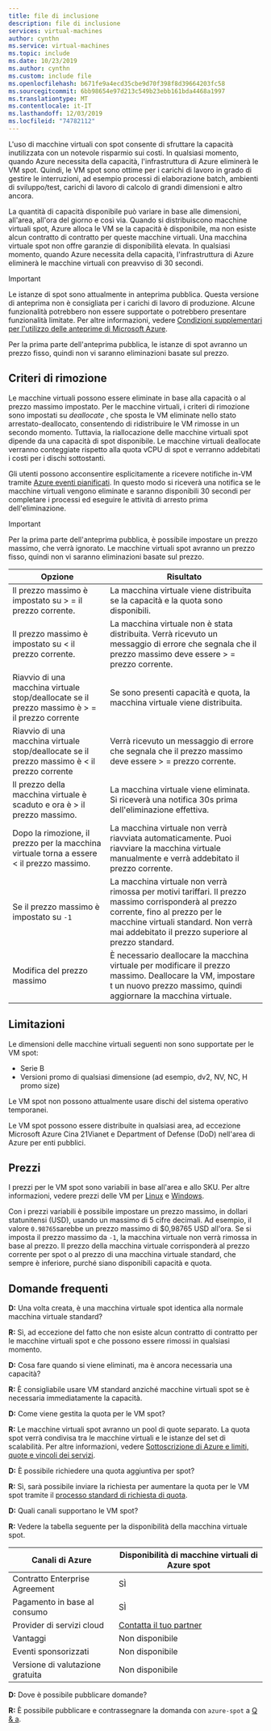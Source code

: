 ```yaml
---
title: file di inclusione
description: file di inclusione
services: virtual-machines
author: cynthn
ms.service: virtual-machines
ms.topic: include
ms.date: 10/23/2019
ms.author: cynthn
ms.custom: include file
ms.openlocfilehash: b671fe9a4ecd35cbe9d70f398f8d39664203fc58
ms.sourcegitcommit: 6bb98654e97d213c549b23ebb161bda4468a1997
ms.translationtype: MT
ms.contentlocale: it-IT
ms.lasthandoff: 12/03/2019
ms.locfileid: "74782112"
---
```

L'uso di macchine virtuali con spot consente di sfruttare la capacità inutilizzata con un notevole risparmio sui costi. In qualsiasi momento, quando Azure necessita della capacità, l'infrastruttura di Azure eliminerà le VM spot. Quindi, le VM spot sono ottime per i carichi di lavoro in grado di gestire le interruzioni, ad esempio processi di elaborazione batch, ambienti di sviluppo/test, carichi di lavoro di calcolo di grandi dimensioni e altro ancora.

La quantità di capacità disponibile può variare in base alle dimensioni, all'area, all'ora del giorno e così via. Quando si distribuiscono macchine virtuali spot, Azure alloca le VM se la capacità è disponibile, ma non esiste alcun contratto di contratto per queste macchine virtuali. Una macchina virtuale spot non offre garanzie di disponibilità elevata. In qualsiasi momento, quando Azure necessita della capacità, l'infrastruttura di Azure eliminerà le macchine virtuali con preavviso di 30 secondi. 

> [!IMPORTANT]
> Le istanze di spot sono attualmente in anteprima pubblica.
> Questa versione di anteprima non è consigliata per i carichi di lavoro di produzione. Alcune funzionalità potrebbero non essere supportate o potrebbero presentare funzionalità limitate. Per altre informazioni, vedere [Condizioni supplementari per l'utilizzo delle anteprime di Microsoft Azure](https://azure.microsoft.com/support/legal/preview-supplemental-terms/).
>
> Per la prima parte dell'anteprima pubblica, le istanze di spot avranno un prezzo fisso, quindi non vi saranno eliminazioni basate sul prezzo.

## <a name="eviction-policy"></a>Criteri di rimozione

Le macchine virtuali possono essere eliminate in base alla capacità o al prezzo massimo impostato. Per le macchine virtuali, i criteri di rimozione sono impostati su *deallocate* , che sposta le VM eliminate nello stato arrestato-deallocato, consentendo di ridistribuire le VM rimosse in un secondo momento. Tuttavia, la riallocazione delle macchine virtuali spot dipende da una capacità di spot disponibile. Le macchine virtuali deallocate verranno conteggiate rispetto alla quota vCPU di spot e verranno addebitati i costi per i dischi sottostanti. 

Gli utenti possono acconsentire esplicitamente a ricevere notifiche in-VM tramite [Azure eventi pianificati](../articles/virtual-machines/linux/scheduled-events.md). In questo modo si riceverà una notifica se le macchine virtuali vengono eliminate e saranno disponibili 30 secondi per completare i processi ed eseguire le attività di arresto prima dell'eliminazione. 

> [!IMPORTANT]
> Per la prima parte dell'anteprima pubblica, è possibile impostare un prezzo massimo, che verrà ignorato. Le macchine virtuali spot avranno un prezzo fisso, quindi non vi saranno eliminazioni basate sul prezzo.


| Opzione | Risultato |
|--------|---------|
| Il prezzo massimo è impostato su > = il prezzo corrente. | La macchina virtuale viene distribuita se la capacità e la quota sono disponibili. |
| Il prezzo massimo è impostato su < il prezzo corrente. | La macchina virtuale non è stata distribuita. Verrà ricevuto un messaggio di errore che segnala che il prezzo massimo deve essere > = prezzo corrente. |
| Riavvio di una macchina virtuale stop/deallocate se il prezzo massimo è > = il prezzo corrente | Se sono presenti capacità e quota, la macchina virtuale viene distribuita. |
| Riavvio di una macchina virtuale stop/deallocate se il prezzo massimo è < il prezzo corrente | Verrà ricevuto un messaggio di errore che segnala che il prezzo massimo deve essere > = prezzo corrente. | 
| Il prezzo della macchina virtuale è scaduto e ora è > il prezzo massimo. | La macchina virtuale viene eliminata. Si riceverà una notifica 30s prima dell'eliminazione effettiva. | 
| Dopo la rimozione, il prezzo per la macchina virtuale torna a essere < il prezzo massimo. | La macchina virtuale non verrà riavviata automaticamente. Puoi riavviare la macchina virtuale manualmente e verrà addebitato il prezzo corrente. |
| Se il prezzo massimo è impostato su `-1` | La macchina virtuale non verrà rimossa per motivi tariffari. Il prezzo massimo corrisponderà al prezzo corrente, fino al prezzo per le macchine virtuali standard. Non verrà mai addebitato il prezzo superiore al prezzo standard.| 
| Modifica del prezzo massimo | È necessario deallocare la macchina virtuale per modificare il prezzo massimo. Deallocare la VM, impostare t un nuovo prezzo massimo, quindi aggiornare la macchina virtuale. |

## <a name="limitations"></a>Limitazioni

Le dimensioni delle macchine virtuali seguenti non sono supportate per le VM spot:
 - Serie B
 - Versioni promo di qualsiasi dimensione (ad esempio, dv2, NV, NC, H promo size)

Le VM spot non possono attualmente usare dischi del sistema operativo temporanei.

Le VM spot possono essere distribuite in qualsiasi area, ad eccezione Microsoft Azure Cina 21Vianet e Department of Defense (DoD) nell'area di Azure per enti pubblici.

## <a name="pricing"></a>Prezzi

I prezzi per le VM spot sono variabili in base all'area e allo SKU. Per altre informazioni, vedere prezzi delle VM per [Linux](https://azure.microsoft.com/pricing/details/virtual-machines/linux/) e [Windows](https://azure.microsoft.com/pricing/details/virtual-machines/windows/). 


Con i prezzi variabili è possibile impostare un prezzo massimo, in dollari statunitensi (USD), usando un massimo di 5 cifre decimali. Ad esempio, il valore `0.98765`sarebbe un prezzo massimo di $0,98765 USD all'ora. Se si imposta il prezzo massimo da `-1`, la macchina virtuale non verrà rimossa in base al prezzo. Il prezzo della macchina virtuale corrisponderà al prezzo corrente per spot o al prezzo di una macchina virtuale standard, che sempre è inferiore, purché siano disponibili capacità e quota.


##  <a name="frequently-asked-questions"></a>Domande frequenti

**D:** Una volta creata, è una macchina virtuale spot identica alla normale macchina virtuale standard?

**R:** Sì, ad eccezione del fatto che non esiste alcun contratto di contratto per le macchine virtuali spot e che possono essere rimossi in qualsiasi momento.


**D:** Cosa fare quando si viene eliminati, ma è ancora necessaria una capacità?

**R:** È consigliabile usare VM standard anziché macchine virtuali spot se è necessaria immediatamente la capacità.


**D:** Come viene gestita la quota per le VM spot?

**R:** Le macchine virtuali spot avranno un pool di quote separato. La quota spot verrà condivisa tra le macchine virtuali e le istanze del set di scalabilità. Per altre informazioni, vedere [Sottoscrizione di Azure e limiti, quote e vincoli dei servizi](https://docs.microsoft.com/azure/azure-subscription-service-limits).


**D:** È possibile richiedere una quota aggiuntiva per spot?

**R:** Sì, sarà possibile inviare la richiesta per aumentare la quota per le VM spot tramite il [processo standard di richiesta di quota](https://docs.microsoft.com/azure/azure-supportability/per-vm-quota-requests).


**D:** Quali canali supportano le VM spot?

**R:** Vedere la tabella seguente per la disponibilità della macchina virtuale spot.

<a name="channel"></a>

| Canali di Azure               | Disponibilità di macchine virtuali di Azure spot       |
|------------------------------|-----------------------------------|
| Contratto Enterprise Agreement         | SÌ                               |
| Pagamento in base al consumo                | SÌ                               |
| Provider di servizi cloud | [Contatta il tuo partner](https://docs.microsoft.com/partner-center/azure-plan-get-started) |
| Vantaggi                     | Non disponibile                     |
| Eventi sponsorizzati                    | Non disponibile                     |
| Versione di valutazione gratuita                   | Non disponibile                     |


**D:** Dove è possibile pubblicare domande?

**R:** È possibile pubblicare e contrassegnare la domanda con `azure-spot` a [Q & a](https://docs.microsoft.com/answers/topics/azure-spot.html). 



